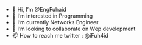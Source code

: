 - 👋 Hi, I’m @EngFuhaid
- 👀 I’m interested in Programming
- 🌱 I’m currently Networks Engineer
- 💞️ I’m looking to collaborate on Wep development
- 📫 How to reach me twitter : @iFuh4id

<!---
EngFuhaid/EngFuhaid is a ✨ special ✨ repository because its `README.md` (this file) appears on your GitHub profile.
You can click the Preview link to take a look at your changes.
--->
